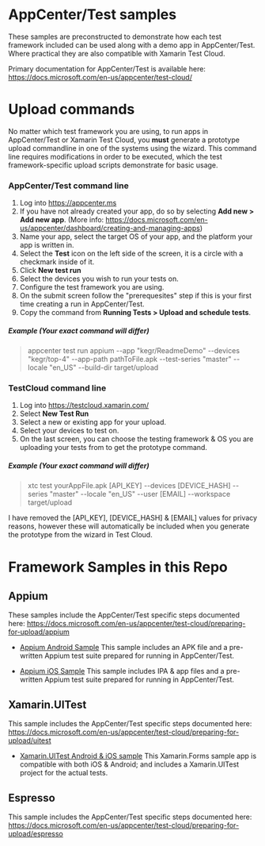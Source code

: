 # AppCenter/Test samples
These samples are preconstructed to demonstrate how each test framework included can be used along with a demo app in AppCenter/Test. Where practical they are also compatible with Xamarin Test Cloud.

Primary documentation for AppCenter/Test is available here: https://docs.microsoft.com/en-us/appcenter/test-cloud/

# Upload commands
No matter which test framework you are using, to run apps in AppCenter/Test or Xamarin Test Cloud, you **must** generate a prototype upload commandline in one of the systems using the wizard. This command line requires modifications in order to be executed, which the test framework-specific upload scripts demonstrate for basic usage. 

### AppCenter/Test command line
1. Log into https://appcenter.ms
2. If you have not already created your app, do so by selecting **Add new > Add new app**. (More info: https://docs.microsoft.com/en-us/appcenter/dashboard/creating-and-managing-apps)
3. Name your app, select the target OS of your app, and the platform your app is written in. 
4. Select the **Test** icon on the left side of the screen, it is a circle with a checkmark inside of it.
5. Click **New test run**
6. Select the devices you wish to run your tests on.
7. Configure the test framework you are using.
8. On the submit screen follow the "prerequesites" step if this is your first time creating a run in AppCenter/Test. 
9. Copy the command from **Running Tests > Upload and schedule tests**. 

##### Example (Your exact command will differ)
> appcenter test run appium --app "kegr/ReadmeDemo" --devices "kegr/top-4" --app-path pathToFile.apk  --test-series "master" --locale "en_US" --build-dir target/upload

### TestCloud command line
1. Log into https://testcloud.xamarin.com/
2. Select **New Test Run**
3. Select a new or existing app for your upload.
4. Select your devices to test on.
5. On the last screen, you can choose the testing framework & OS you are uploading your tests from to get the prototype command.

##### Example (Your exact command will differ)
> xtc test yourAppFile.apk [API_KEY] --devices [DEVICE_HASH] --series "master" --locale "en_US" --user [EMAIL] --workspace target/upload

I have removed the [API_KEY], [DEVICE_HASH] & [EMAIL] values for privacy reasons, however these will automatically be included when you generate the prototype from the wizard in Test Cloud.

# Framework Samples in this Repo
## Appium
These samples include the AppCenter/Test specific steps documented here: https://docs.microsoft.com/en-us/appcenter/test-cloud/preparing-for-upload/appium

- [Appium Android Sample](Appium/Android) This sample includes an APK file and a pre-written Appium test suite prepared for running in AppCenter/Test. 

- [Appium iOS Sample](Appium/iOS) This sample includes IPA & app files and a pre-written Appium test suite prepared for running in AppCenter/Test.

## Xamarin.UITest
This sample includes the AppCenter/Test specific steps documented here: https://docs.microsoft.com/en-us/appcenter/test-cloud/preparing-for-upload/uitest

- [Xamarin.UITest Android & iOS sample](Xamarin.UITest/UITestDemo) This Xamarin.Forms sample app is compatible with both iOS & Android; and includes a Xamarin.UITest project for the actual tests. 


## Espresso
This sample includes the AppCenter/Test specific steps documented here: https://docs.microsoft.com/en-us/appcenter/test-cloud/preparing-for-upload/espresso



<!--
### iOS (Unfinished)
We are still working on completing an iOS sample.

## XCUITest (Unfinished)
This sample includes an XCUITest in an Xcode app set up to run in AppCenter/Test based on the steps documented here: https://docs.microsoft.com/en-us/appcenter/test-cloud/preparing-for-upload/xcuitest

-->